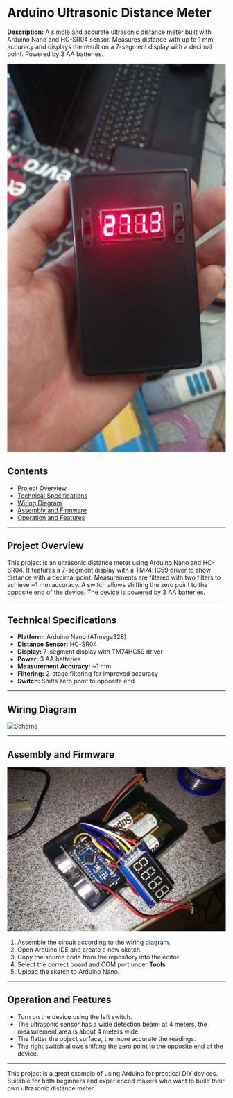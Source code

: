 # Arduino Ultrasonic Distance Meter

**Description:** A simple and accurate ultrasonic distance meter built with Arduino Nano and HC-SR04 sensor. Measures distance with up to 1 mm accuracy and displays the result on a 7-segment display with a decimal point. Powered by 3 AA batteries.


![Photo](./docs/media/9.jpg)

## Contents

- [Project Overview](#project-overview)
- [Technical Specifications](#technical-specifications)
- [Wiring Diagram](#wiring-diagram)
- [Assembly and Firmware](#assembly-and-firmware)
- [Operation and Features](#operation-and-features)

---

## Project Overview

This project is an ultrasonic distance meter using Arduino Nano and HC-SR04. It features a 7-segment display with a TM74HC59 driver to show distance with a decimal point. Measurements are filtered with two filters to achieve ~1 mm accuracy. A switch allows shifting the zero point to the opposite end of the device. The device is powered by 3 AA batteries.

---

## Technical Specifications

- **Platform:** Arduino Nano (ATmega328)  
- **Distance Sensor:** HC-SR04  
- **Display:** 7-segment display with TM74HC59 driver  
- **Power:** 3 AA batteries  
- **Measurement Accuracy:** ~1 mm  
- **Filtering:** 2-stage filtering for improved accuracy  
- **Switch:** Shifts zero point to opposite end  

---

## Wiring Diagram

![Scheme](./docs/media/Scheme.jpg)

---

## Assembly and Firmware

![Photo](./docs/media/6.jpg)

1. Assemble the circuit according to the wiring diagram.  
2. Open Arduino IDE and create a new sketch.  
3. Copy the source code from the repository into the editor.  
4. Select the correct board and COM port under **Tools**.  
5. Upload the sketch to Arduino Nano.  

---

## Operation and Features

- Turn on the device using the left switch.  
- The ultrasonic sensor has a wide detection beam; at 4 meters, the measurement area is about 4 meters wide.  
- The flatter the object surface, the more accurate the readings.  
- The right switch allows shifting the zero point to the opposite end of the device.  

---


This project is a great example of using Arduino for practical DIY devices. Suitable for both beginners and experienced makers who want to build their own ultrasonic distance meter.
